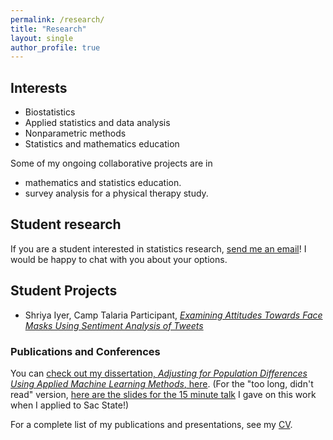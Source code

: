 ```yaml
---
permalink: /research/
title: "Research"
layout: single
author_profile: true
---
```


## Interests
- Biostatistics
- Applied statistics and data analysis
- Nonparametric methods 
- Statistics and mathematics education

Some of my ongoing collaborative projects are in

- mathematics and statistics education.
- survey analysis for a physical therapy study.

## Student research

If you are a student interested in statistics research, [send me an email](mailto:cappiello@csus.edu)! I would be happy to chat with you about your options.

## Student Projects

- Shriya Iyer, Camp Talaria Participant, [*Examining Attitudes Towards Face Masks Using Sentiment Analysis of Tweets*](https://lgpcappiello.github.io/research/ATHENA_Research_Paper.pdf)

### Publications and Conferences

You can [check out my dissertation, *Adjusting for Population Differences Using Applied Machine Learning Methods*, here](https://lgpcappiello.github.io/research/Dissertation.pdf). (For the "too long, didn't read" version, [here are the slides for the 15 minute talk](https://lgpcappiello.github.io/research/ResearchTalk_CSUS.pdf) I gave on this work when I applied to Sac State!)

For a complete list of my publications and presentations, see my [CV](https://lgpcappiello.github.io/CappielloCV.pdf). 
